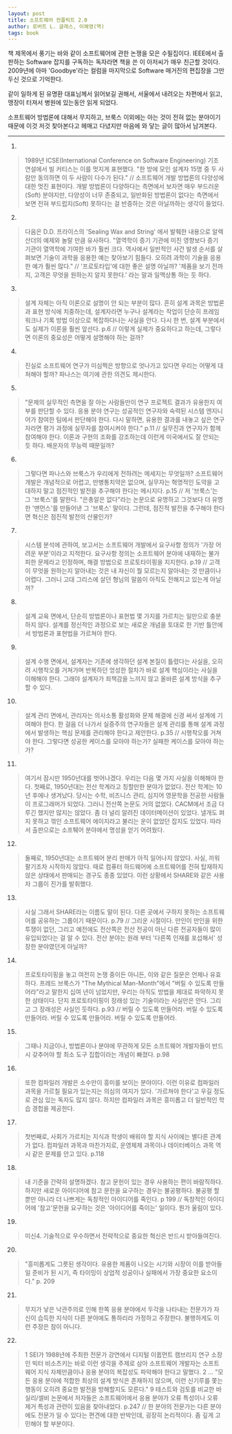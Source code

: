 ```yaml
---
layout: post
title: 소프트웨어 컨플릭트 2.0
author: 로버트 L. 글래스, 이해영(역)
tags: book
---
```


책 제목에서 풍기는 바와 같이 소프트웨어에 관한 논쟁을 모은 수필집이다. IEEE에서 출판하는 Software 잡지를 구독하는 독자라면 책을 쓴 이 아저씨가 매우 친근할 것이다. 2009년에 아마 'Goodbye'라는 컬럼을 마지막으로 Software 매거진의 편집장을 그만 두신 것으로 기억한다. 

같이 일하게 된 유명환 대표님께서 읽어보길 권해서, 서울에서 내려오는 차편에서 읽고, 맹장이 터져서 병원에 있는동안 읽게 되었다.

소프트웨어 방법론에 대해서 무지하고, 브룩스 이외에는 아는 것이 전혀 없는 분야이기 때문에 이것 저것 찾아본다고 헤매고 다녔지만 마음에 와 닿는 글이 많아서 남겨본다.

- - -
1. 
> 1989년 ICSE(International Conference on Software Engineering) 기조 연설에서 빌 커티스는 이를 멋지게 표현했다. "한 방에 모인 설계자 15명 중 두 사람만 동의하면 이 두 사람이 다수가 된다." // 소프트웨어 개발 방법론의 다양성에 대한 멋진 표현이다. 개발 방법론이 다양하다는 측면에서 보자면 매우 부드러운(Soft) 분야지만, 다양성이 너무 존중되고, 일반화된 방법론이 없다는 측면에서 보면 전혀 부드럽지(Soft) 못하다는 걸 반증하는 것은 아닐까하는 생각이 들었다.

2. 
> 다음은 D.D. 프라이스의 'Sealing Wax and String' 에서 발췌한 내용으로 알렉산더의 예제와 놀랄 만큼 유사하다. "열역학이 증기 기관에 미친 영향보다 증기 기관이 열역학에 기여한 바가 훨씬 크다. 역사에서 일반적인 사건 발생 순서를 살펴보면 기술이 과학을 응용한 예는 찾아보기 힘들다. 오히려 과학이 기술을 응용한 예가 훨씬 많다." // '프로토타입'에 대한 좋은 설명 아닐까? '제품을 보기 전까지, 고객은 무엇을 원하는지 알지 못한다.' 라는 말과 일맥상통 하는 듯 하다.

3. 
> 설계 자체는 아직 이론으로 설명이 안 되는 부분이 많다. 흔히 설계 과목은 방법론과 표현 방식에 치중하는데, 설계자라면 누구나 설계라는 작업이 단순히 프레임워크나 기록 방법 이상으로 복잡하다나는 사실을 안다. 다시 한 번, 설계 부분에서도 실제가 이론을 훨씬 앞선다. p.6 // 이렇게 실제가 중요하다고 하는데, 그렇다면 이론의 중요성은 어떻게 설명해야 하는 걸까?

4. 
> 진실로 소프트웨어 연구가 미심쩍은 방향으로 엇나가고 있다면 우리는 어떻게 대처해야 할까? 파나스는 여기에 관한 의견도 제시한다.

5. 
> "문제의 실무적인 측면을 잘 아는 사람들만이 연구 프로젝트 결과가 유용한지 여부를 판단할 수 있다. 응용 분야 연구는 성공적인 연구자와 숙력된 시스템 엔지니어가 참여한 팀에서 판단해야 한다. 다시 말하면, 유용한 결과를 내놓고 싶은 연구자라면 평가 과정에 실무자를 참여시켜야 한다." p.11 // 실무진과 연구자가 함께 참여해야 한다. 이론과 구현의 조화를 강조하는데 이런게 미국에서도 잘 안되는 듯 하다. 배운자의 무능력 때문일까?

6. 
> 그렇다면 파나스와 브룩스가 우리에게 전하려는 메세지는 무엇일까? 소프트웨어 개발은 개념적으로 어렵고, 만병통치약은 없으며, 실무자는 혁명적인 도약을 고대하지 말고 점진적인 발전을 추구해야 한다는 메시지다. p.15 // 저 '브룩스'는 그 '브룩스'를 말한다. "은총알은 없다"라는 논문으로 유명하고 그것보다 더 유명한 '맨먼스'를 만들어낸 그 '브룩스' 말이다. 그런데, 점진적 발전을 추구해야 한다면 혁신은 점진적 발전의 산물인가?

7. 
> 시스템 분석에 관하여, 보고서는 소프트웨어 개발에서 요구사항 정의가 '가장 어려운 부분'이라고 지적한다. 요구사항 정의는 소프트웨어 분야에 내재하는 불가피한 문제라고 인정하며, 해결 방법으로 프로토타이핑을 지지한다. p.19 // 고객이 무엇을 원하는지 알아내는 것은 내 자신이 뭘 모르는지 알아내는 것 만큼이나 어렵다. 그러니 고대 그리스에 살던 형님의 말씀이 아직도 전해지고 있는게 아닐까?

8. 
> 설계 교육 면에서, 단순히 방법론이나 표현법 몇 가지를 가르치는 일만으로 충분하지 않다. 설계를 정신적인 과정으로 보는 새로운 개념을 토대로 한 기반 틀안에서 방법론과 표현법을 가르쳐야 한다.

9. 
> 설계 수행 면에서, 설계자는 기존에 생각하던 설계 본질이 틀렸다는 사실을, 오히려 시행착오를 거쳐가며 반복하던 엉성한 절차가 바로 설계 핵심이라는 사실을 이해해야 한다. 그래야 설계자가 죄책감을 느끼지 않고 올바른 설계 방식을 추구할 수 있다.

10. 
> 설계 관리 면에서, 관리자는 의사소통 활성화와 문제 해결에 신경 써서 설계에 기여해야 한다. 한 걸음 더 나가서 실증주의 연구자들은 설계 관리를 통해 설계 과정에서 발생하는 핵심 문제를 관리해야 한다고 제안한다. p.35 // 시행착오를 거쳐야 한다. 그렇다면 성공한 케이스를 모아야 하는가? 실패한 케이스를 모아야 하는가?

11. 
> 여기서 잠시만 1950년대를 벗어나겠다. 우리는 다음 몇 가지 사실을 이해해야 한다. 첫째로, 1950년대는 전산 학계라고 칭할만한 분야가 없었다. 전산 학계는 10년 후에나 생겨났다. 당시는 수학, 비즈니스 관리, 심지어 영문학을 전공한 사람들이 프로그래머가 되었다. 그러니 전산쪽 논문도 거의 없었다. CACM에서 조금 다루긴 했지만 많지는 않았다. 좀 더 널리 알려진 데이터메이션이 있었다. 낼개도 펴지 못하고 꺾인 소프트웨어 에이지라고 불리는 운이 없었던 잡지도 있었다. 따라서 출판으로는 소프퉤어 분야에서 명성을 얻기 어려웠다. 

12. 
> 둘째로, 1950년대는 소프트웨어 분리 판매가 아직 일어나지 않았다. 사실, 끼워 팔기조차 시작하지 않았다. 때로 컴퓨터 하드웨어에 소프트웨어를 전혀 탑재하지 않은 상태에서 판매되는 경구도 종종 있었다. 이런 상황에서 SHARE와 같은 사용자 그룹이 진가를 발휘했다.

13. 
> 사실 그래서 SHARE라는 이름도 말이 된다. 다른 곳에서 구하지 못하는 소프트웨어를 공유하는 그룹이기 때문이다. p.79 // 그리운 시절이다. 만인이 만인을 위한 투쟁이 없던, 그리고 예전에도 전산쪽은 전산 전공이 아닌 다른 전공자들이 많이 유입되었다는 걸 알 수 있다. 전산 분야는 원래 부터 '다른쪽 인재를 포섭해서' 성장한 분야였던게 아닐까?

14. 
> 프로토타이핑을 놓고 여전히 논쟁 중이든 아니든, 이와 같은 질문은 언제나 유효하다. 프레드 브룩스가 "The Mythical Man-Month"에서 "버릴 수 있도록 만들어라"라고 말한지 십여 년이 넘었지만, 우리는 아직도 방법을 제대로 파악하지 못한 상태이다. 단지 프로토타이핑이 장래성 있는 기술이라는 사실만은 안다. 그리고 그 장래성은 사실인 듯하다. p.93 // 버릴 수 있도록 만들어라. 버릴 수 있도록 만들어라. 버릴 수 있도록 만들어라. 버릴 수 있도록 만들어라.

15. 
> 그때나 지금이나, 방법론이나 분야에 무관하게 모든 소프트웨어 개발자들이 반드시 갖추어야 할 최소 도구 집합이라는 개념이 빠졌다. p.98

16. 
> 또한 컴파일러 개발은 소수만이 흥미를 보이는 분야이다. 이런 이유로 컴파일러 과목을 가르칠 필요가 있는지는 의심의 여지가 있다. '가르쳐야 한다'고 우길 정도로 관심 있는 독자도 많지 않다. 하지만 컴파일러 과목은 흥미롭고 더 일반적인 학습 경헙을 제공한다.

17. 
> 첫번째로, 사회가 가르치는 지식과 학생이 배워야 할 지식 사이에는 별다른 관계가 없다. 컴파일러 과목과 마찬가지로, 운영체제 과목이나 데이터베이스 과목 역시 같은 문제를 안고 있다. p.118

18. 
> 내 기준을 간략히 설명하겠다. 참고 문헌이 있는 경우 사용하는 편이 바람직하다. 하지만 새로운 아이디어에 참고 문헌을 요구하는 경우는 불공평하다. 불공평 할 뿐만 아니라 더 나쁘게는 독창적인 아이디어를 죽인다. p 199 // 독창적인 아이디어에 '참고'문헌을 요구하는 것은 '아이디어를 죽이는' 일이다. 뭔가 울림이 있다.

19. 
> 미신4. 기술적으로 우수하면서 전략적으로 중요한 혁신은 반드시 받아들여진다.

20. 
> "흥미롭게도 그릇된 생각이다. 유용한 제품이 나오는 시기와 시장이 이를 받아들일 준비가 된 시기, 즉 타이밍이 상업적 성공이나 실패에서 가장 중요한 요소이다." p. 209

21. 
> 무지가 낳은 낙관주의로 인해 한쪽 응용 분야에서 두각을 나타내는 전문가가 자신이 습득한 지식이 다른 분야에도 통하리라 가정하고 주장한다. 불행하게도 이런 주장은 참이 아니다. 

22. 
> 1 SEI가 1988년에 주최한 전문가 강연에서 디지털 이큅먼트 캠브리지 연구 소장인 빅터 비소츠키는 바로 이런 생각을 주제로 삼아 소프트웨어 개발자는 소프트웨어 지식 자체만큼이나 응용 분야의 복잡성도 파악해야 한다고 말했다. 2 ... "모든 응용 분야에 적합한 최상의 설계 방식은 존재하지 않으며, 이런 신기루를 쫓는 행동이 오히려 중요한 발전을 방해할지도 모른다." 9 테스트와 검토를 비교한 바실리/셀비 논문에서 저자들은 소프트웨어에서 응용 분야가 오류 특성이나 오류 제거 특성과 관련이 있음을 찾아내었다. p.247 // 한 분야의 전문가는 다른 분야에도 전문가 일 수 있다는 편견에 대한 반박인데, 굉장히 논리적이다. 좀 깊게 고민해야 할 부분이다.
